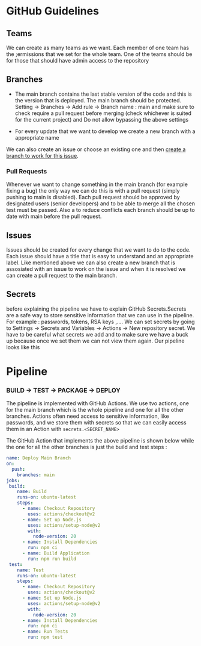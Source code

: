 # GitHub Guidelines
## Teams 

We can create as many teams as we want. Each member of one team has the ;ermissions that we set for the whole team. One of the teams should be for those that should have admin access to the repository




## Branches

- The main branch contains the last stable version of the code and this is the version that is deployed. The main branch should be protected.
Setting -> Branches -> Add rule -> Branch name : main and make sure to check require a pull request before merging (check whichever is suited for the current project) and Do not allow bypassing the above settings

- For every update that we want to develop we create a new branch with a appropriate name

We can also create an issue or choose an existing one and then [create a branch to work for this issue](https://docs.github.com/en/issues/tracking-your-work-with-issues/creating-a-branch-for-an-issue "create a branch to work for this issue").

### Pull Requests

Whenever we want to change something in the main branch (for example fixing a bug) the only way we can do this is with a pull request (simply pushing to main is disabled).
Each pull request should be approved by designated users (senior developers) and to be able to merge all the chosen test must be passed. Also a to reduce conflicts each branch should be up to date with main before the pull request.

## Issues

Issues should be created for every change that we want to do to the code. Each issue should have a title that is easy to understand and an appropriate label. Like mentioned above we can also create a new branch that is assosiated with an issue to work on the issue and when it is resolved we can create a pull request to the main branch.           


## Secrets 
before explaining the pipeline we have to explain GitHub Secrets.Secrets are a safe way to store sensitive information that we can use in the pipeline. For example : passwords, tokens, RSA keys ,....
We can set secrets by going to Settings -> Secrets and Variables -> Actions -> New repository secret. We have to be careful what secrets we add and to make sure we have a buck up because once we set them we can not view them again.
Our pipeline looks like this 

# Pipeline 
### BUILD -> TEST -> PACKAGE -> DEPLOY 

The pipeline is implemented with GitHub Actions. We use tvo actions, one for the main branch which is the whole pipeline and one for all the other branches. Actions often need access to sensitive information, like passwords, and we store them with secrets so that we can easily access them in an Action with `secrets.<SECRET_NAME>`

The GitHub Action that implements the above pipeline is shown below while the one for all the other branches is just the build and test steps :

```YAML
name: Deploy Main Branch
on:
  push: 
    branches: main
jobs:
 build:
    name: Build
    runs-on: ubuntu-latest
    steps:
      - name: Checkout Repository
        uses: actions/checkout@v2
      - name: Set up Node.js
        uses: actions/setup-node@v2
        with:
          node-version: 20
      - name: Install Dependencies
        run: npm ci
      - name: Build Application
        run: npm run build
 test:
    name: Test
    runs-on: ubuntu-latest
    steps:
      - name: Checkout Repository
        uses: actions/checkout@v2
      - name: Set up Node.js
        uses: actions/setup-node@v2
        with:
          node-version: 20
      - name: Install Dependencies
        run: npm ci
      - name: Run Tests
        run: npm test
```
